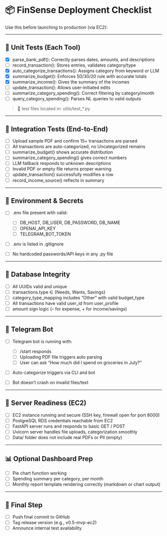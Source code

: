 # 📦 FinSense Deployment Checklist

Use this before launching to production (via EC2):

---

## 🔪 Unit Tests (Each Tool)

* [x] parse\_bank\_pdf(): Correctly parses dates, amounts, and descriptions
* [ ] record\_transaction(): Stores entries, validates category/type
* [x] auto\_categorize\_transactions(): Assigns category from keyword or LLM
* [x] summarize\_budget(): Enforces 50/30/20 rule with accurate totals
* [x] summarize\_income(): Gives the summary of the incomes
* [ ] update\_transaction(): Allows user-initiated edits
* [ ] summarize\_category\_spending(): Correct filtering by category/month
* [ ] query\_category\_spending(): Parses NL queries to valid outputs

> 📂 test files located in: utils/test\_\*.py

---

## 🔗 Integration Tests (End-to-End)

* [ ] Upload sample PDF and confirm 15+ transactions are parsed
* [ ] All transactions are auto-categorized, no Uncategorized remains
* [ ] summarize\_budget() shows accurate distribution
* [ ] summarize\_category\_spending() gives correct numbers
* [ ] LLM fallback responds to unknown descriptions
* [ ] Invalid PDF or empty file returns proper warning
* [ ] update\_transaction() successfully modifies a row
* [ ] record\_income\_source() reflects in summary

---

## 🔐 Environment & Secrets

* [ ] .env file present with valid:

  * [ ] DB\_HOST, DB\_USER, DB\_PASSWORD, DB\_NAME
  * [ ] OPENAI\_API\_KEY
  * [ ] TELEGRAM\_BOT\_TOKEN
* [ ] .env is listed in .gitignore
* [ ] No hardcoded passwords/API keys in any .py file

---

## 📙 Database Integrity

* [ ] All UUIDs valid and unique
* [ ] transactions.type ∈ {Needs, Wants, Savings}
* [ ] category\_type\_mapping includes “Other” with valid budget\_type
* [ ] All transactions have valid user\_id from user\_profile
* [ ] amount sign logic (– for expense, + for income/savings)

---

## 📲 Telegram Bot

* [ ] Telegram bot is running with:

  * [ ] /start responds
  * [ ] Uploading PDF file triggers auto parsing
  * [ ] User can ask “How much did I spend on groceries in July?”
* [ ] Auto-categorize triggers via CLI and bot
* [ ] Bot doesn’t crash on invalid files/text

---

## 🚀 Server Readiness (EC2)

* [ ] EC2 instance running and secure (SSH key, firewall open for port 8000)
* [ ] PostgreSQL RDS credentials reachable from EC2
* [ ] FastAPI server runs and responds to basic GET / POST
* [ ] Uvicorn server handles file uploads, categorization smoothly
* [ ] Data/ folder does not include real PDFs or PII (empty)

---

## 📊 Optional Dashboard Prep

* [ ] Pie chart function working
* [ ] Spending summary per category, per month
* [ ] Monthly report template rendering correctly (markdown or chart output)

---

## 📅 Final Step

* [ ] Push final commit to GitHub
* [ ] Tag release version (e.g., v0.5-mvp-ec2)
* [ ] Announce internal test availability
